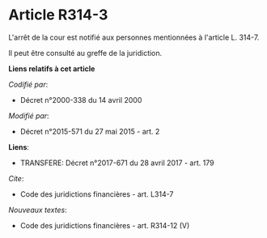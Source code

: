 # Article R314-3

L'arrêt de la cour est notifié aux personnes mentionnées à l'article L. 314-7.

Il peut être consulté au greffe de la juridiction.

**Liens relatifs à cet article**

_Codifié par_:

  - Décret n°2000-338 du 14 avril 2000

_Modifié par_:

  - Décret n°2015-571 du 27 mai 2015 - art. 2

**Liens**:

  - TRANSFERE: Décret n°2017-671 du 28 avril 2017 - art. 179

_Cite_:

  - Code des juridictions financières - art. L314-7

_Nouveaux textes_:

  - Code des juridictions financières - art. R314-12 (V)
